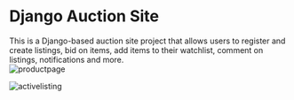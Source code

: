 # Django Auction Site
This is a Django-based auction site project that allows users to register and create listings, bid on items, add items to their watchlist, comment on listings, notifications and more.  
![productpage](https://github.com/SagiHalevy/commerceWeb/assets/92096601/d216edf1-5057-46bc-aedc-fce1951a5911)

![activelisting](https://github.com/SagiHalevy/commerceWeb/assets/92096601/1f1e54df-27e0-4216-87a7-c6e0e7f06de7)
